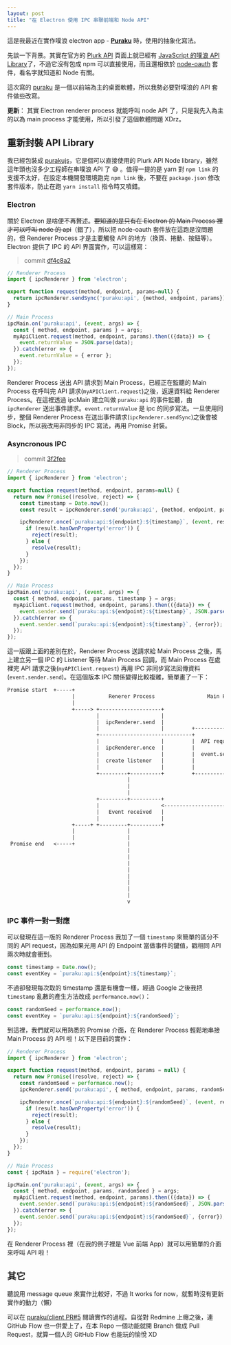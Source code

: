 ```yaml
---
layout: post
title: "在 Electron 使用 IPC 串聯前端和 Node API"
---
```


這是我最近在實作噗浪 electron app - [**Puraku**][puraku] 時，使用的抽象化寫法。

先談一下背景。其實在官方的 [Plurk API][plurk-api] 頁面上就已經有 [JavaScript 的噗浪 API Library][purakujs]了，不過它沒有包成 npm 可以直接使用，而且還相依於 [node-oauth][node-oauth] 套件，看名字就知道和 Node 有關。

這次寫的 [puraku][puraku] 是一個以前端為主的桌面軟體，所以我勢必要對噗浪的 API 套件做些改寫。

**更新**： 其實 Electron renderer process 就能呼叫 node API 了，只是我先入為主的以為 main process 才能使用，所以引發了這個軟體問題 XDrz。

## 重新封裝 API Library

我已經包裝成 [purakujs][purakujs]，它是個可以直接使用的 Plurk API Node library，雖然這年頭也沒多少工程師在串噗浪 API 了 😅 。值得一提的是 yarn 對 `npm link` 的支援不太好，在設定本機開發環境跑完 `npm link` 後，不要在 `package.json` 修改套件版本，防止在跑 `yarn install` 指令時又噴錯。

### Electron

關於 Electron 是啥便不再贅述。~~要知道的是只有在 Electron 的 Main Process 裡才可以呼叫 node 的 api~~（錯了），所以把 node-oauth 套件放在這跑是沒問題的，但 Renderer Process 才是主要觸發 API 的地方（換頁、捲動、按鈕等）。Electron 提供了 IPC 的 API 界面實作，可以這樣寫：

> commit [df4c8a2](https://github.com/puraku/client/pull/5/commits/df4c8a225a36485747f7022b1391b50ee9e9f19c)

```javascript
// Renderer Process
import { ipcRenderer } from 'electron';

export function request(method, endpoint, params=null) {
  return ipcRenderer.sendSync('puraku:api', {method, endpoint, params});
}

// Main Process
ipcMain.on('puraku:api', (event, args) => {
  const { method, endpoint, params } = args;
  myApiClient.request(method, endpoint, params).then(({data}) => {
    event.returnValue = JSON.parse(data);
  }).catch(error => {
    event.returnValue = { error };
  });
});
```

Renderer Process 送出 API 請求到 Main Process，已經正在監聽的 Main Process 在呼叫完 API 請求(`myAPIClient.request`)之後，返還資料給 Renderer Process。在這裡透過 ipcMain 建立叫做 `puraku:api` 的事件監聽，由 `ipcRenderer` 送出事件請求。`event.returnValue` 是 ipc 的同步寫法。一旦使用同步，整個 Renderer Process 在送出事件請求(`ipcRenderer.sendSync`)之後會被 Block，所以我改用非同步的 IPC 寫法，再用 Promise 封裝。

### Asyncronous IPC

> commit [3f2fee](https://github.com/puraku/client/pull/5/commits/3f2fee64664c4082520a3a8b9ffe6d90cb6cfdbd)

```javascript
// Renderer Process
import { ipcRenderer } from 'electron';

export function request(method, endpoint, params=null) {
  return new Promise((resolve, reject) => {
    const timestamp = Date.now();
    const result = ipcRenderer.send('puraku:api', {method, endpoint, params, timestamp});

    ipcRenderer.once(`puraku:api:${endpoint}:${timestamp}`, (event, result) => {
      if (result.hasOwnProperty('error')) {
        reject(result);
      } else {
        resolve(result);
      }
    });
  });
}

// Main Process
ipcMain.on('puraku:api', (event, args) => {
  const { method, endpoint, params, timestamp } = args;
  myApiClient.request(method, endpoint, params).then(({data}) => {
    event.sender.send(`puraku:api:${endpoint}:${timestamp}`, JSON.parse(data));
  }).catch(error => {
    event.sender.send(`puraku:api:${endpoint}:${timestamp}`, {error});
  });
});
```

這一版跟上面的差別在於，Renderer Process 送請求給 Main Process 之後，馬上建立另一個 IPC 的 Listener 等待 Main Process 回調，而 Main Process 在處裡完 API 請求之後(`myAPIClient.request`) 再用 IPC 非同步寫法回傳資料(`event.sender.send`)。在這個版本 IPC 關係變得比較複雜，簡單畫了一下：

```txt
Promise start  +-----+
                     |           Renerer Process                 Main Process
                     |
                     +-----> +--------------------+
                             |                    |
                             |  ipcRenderer.send  |
                             |                    |         +---------------------+
                             +------------------------------+                     |
                             |                    |         |  API request        |
                             |  ipcRenderer.once  |         |                     |
                             |                    |         |  event.sender.send  |
                             |  create listener   |         |                     |
                             |                    |         |                     |
                             +---------+----------+         +-----------+---------+
                                       |                                |
                                       |                                |
                                       |                                |
                             +---------+----------+                     |
                             |                    <---------------------+
                             |   Event received   |
                             |                    |
                     +-----+ +---------+----------+
                     |                 |
                     |                 |
 Promise end   <-----+                 |
                                       |
                                       |
                                       |
                                       |
                                       |
                                       |
                                       |
                                       |
                                       v
```

### IPC 事件一對一對應

可以發現在這一版的 Renderer Process 我加了一個 `timestamp` 來簡單的區分不同的 API request，因為如果光用 API 的 Endpoint 當做事件的鍵值，戳相同 API 兩次時就會衝到。

```javascript
const timestamp = Date.now();
const eventKey = `puraku:api:${endpoint}:${timestamp}`;
```

不過卻發現每次取的 timestamp 還是有機會一樣，經過 Google 之後我把 `timestamp` 亂數的產生方法改成 `performance.now()`：

```javascript
const randomSeed = performance.now();
const eventKey = `puraku:api:${endpoint}:${randomSeed}`;
```

到這裡，我們就可以用熟悉的 Promise 介面，在 Renderer Process 輕鬆地串接 Main Process 的 API 啦！以下是目前的實作：

```javascript
// Renderer Process
import { ipcRenderer } from 'electron';

export function request(method, endpoint, params = null) {
  return new Promise((resolve, reject) => {
    const randomSeed = performance.now();
    ipcRenderer.send('puraku:api', { method, endpoint, params, randomSeed });

    ipcRenderer.once(`puraku:api:${endpoint}:${randomSeed}`, (event, result) => {
      if (result.hasOwnProperty('error')) {
        reject(result);
      } else {
        resolve(result);
      }
    });
  });
}

// Main Process
const { ipcMain } = require('electron');

ipcMain.on('puraku:api', (event, args) => {
  const { method, endpoint, params, randomSeed } = args;
  myApiClient.request(method, endpoint, params).then(({data}) => {
    event.sender.send(`puraku:api:${endpoint}:${randomSeed}`, JSON.parse(data));
  }).catch(error => {
    event.sender.send(`puraku:api:${endpoint}:${randomSeed}`, {error});
  });
});
```

在 Renderer Process 裡（在我的例子裡是 Vue 前端 App）就可以用簡單的介面來呼叫 API 啦！

## 其它

聽說用 message queue 來實作比較好，不過 It works for now，就暫時沒有更新實作的動力（懶）

可以在 [puraku/client PR#5](https://github.com/puraku/client/pull/5) 閱讀實作的過程。自從對 Redmine 上癮之後，連 GitHub Flow 也一併愛上了，在本 Repo 一個功能就開 Branch 做成 Pull Request，就算一個人的 GitHub Flow 也能玩的愉悅 XD


[plurk-api]: https://www.plurk.com/API
[puraku]: https://github.com/puraku/client
[purakujs]: https://github.com/puraku/purakujs
[plurkjs]: https://github.com/clsung/plurkjs
[node-oauth]: https://github.com/ciaranj/node-oauth
